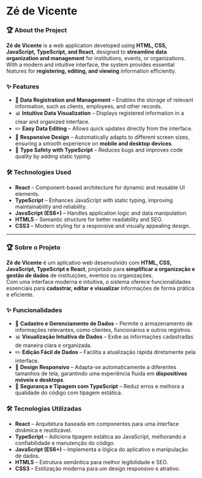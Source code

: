 # Zé de Vicente  

### 🏆 About the Project  

**Zé de Vicente** is a web application developed using **HTML, CSS, JavaScript, TypeScript, and React**, designed to **streamline data organization and management** for institutions, events, or organizations.  
With a modern and intuitive interface, the system provides essential features for **registering, editing, and viewing** information efficiently.  

### ✨ Features  

- 📌 **Data Registration and Management** – Enables the storage of relevant information, such as clients, employees, and other records.  
- 📊 **Intuitive Data Visualization** – Displays registered information in a clear and organized interface.  
- ✏️ **Easy Data Editing** – Allows quick updates directly from the interface.  
- 📱 **Responsive Design** – Automatically adapts to different screen sizes, ensuring a smooth experience on **mobile and desktop devices**.  
- 🚀 **Type Safety with TypeScript** – Reduces bugs and improves code quality by adding static typing.  

### 🛠 Technologies Used  

- **React** – Component-based architecture for dynamic and reusable UI elements.  
- **TypeScript** – Enhances JavaScript with static typing, improving maintainability and reliability.  
- **JavaScript (ES6+)** – Handles application logic and data manipulation.  
- **HTML5** – Semantic structure for better readability and SEO.  
- **CSS3** – Modern styling for a responsive and visually appealing design.  

---


### 🏆 Sobre o Projeto  

**Zé de Vicente** é um aplicativo web desenvolvido com **HTML, CSS, JavaScript, TypeScript e React**, projetado para **simplificar a organização e gestão de dados** de instituições, eventos ou organizações.  
Com uma interface moderna e intuitiva, o sistema oferece funcionalidades essenciais para **cadastrar, editar e visualizar** informações de forma prática e eficiente.  

### ✨ Funcionalidades  

- 📌 **Cadastro e Gerenciamento de Dados** – Permite o armazenamento de informações relevantes, como clientes, funcionários e outros registros.  
- 📊 **Visualização Intuitiva de Dados** – Exibe as informações cadastradas de maneira clara e organizada.  
- ✏️ **Edição Fácil de Dados** – Facilita a atualização rápida diretamente pela interface.  
- 📱 **Design Responsivo** – Adapta-se automaticamente a diferentes tamanhos de tela, garantindo uma experiência fluida em **dispositivos móveis e desktops**.  
- 🚀 **Segurança e Tipagem com TypeScript** – Reduz erros e melhora a qualidade do código com tipagem estática.  

### 🛠 Tecnologias Utilizadas  

- **React** – Arquitetura baseada em componentes para uma interface dinâmica e reutilizável.  
- **TypeScript** – Adiciona tipagem estática ao JavaScript, melhorando a confiabilidade e manutenção do código.  
- **JavaScript (ES6+)** – Implementa a lógica do aplicativo e manipulação de dados.  
- **HTML5** – Estrutura semântica para melhor legibilidade e SEO.  
- **CSS3** – Estilização moderna para um design responsivo e atrativo.  
